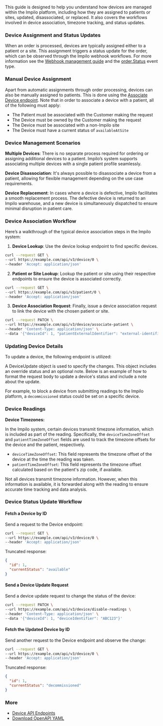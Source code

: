 This guide is designed to help you understand how devices are managed within the Impilo platform, including how they are assigned to patients or sites, updated, disassociated, or replaced. It also covers the workflows involved in device association, timezone tracking, and status updates.

### Device Assignment and Status Updates

When an order is processed, devices are typically assigned either to a patient or a site. This assignment triggers a status update for the order, which can be observed through the Impilo webhook workflows. For more information see the [Webhook management guide](/guides/webhook-management) and the [order.Status](/resources/models#webhooktype_enumerated_value_order.statusfull) event type.

### Manual Device Assignment

Apart from automatic assignments through order processing, devices can also be manually assigned to patients. This is done using the [Associate Device endpoint](/api-reference/devices/associate-device). Note that in order to associate a device with a patient, all of the following must apply:

- The Patient must be associated with the Customer making the request
- The Device must be owned by the Customer making the request
- The Device must be associated with a non-Impilo site
- The Device must have a current status of `availableAtSite`

### Device Management Scenarios

**Multiple Devices**: There is no separate process required for ordering or assigning additional devices to a patient. Impilo’s system supports associating multiple devices with a single patient profile seamlessly.

**Device Disassociation**: It's always possible to disassociate a device from a patient, allowing for flexible management depending on the use case requirements.

**Device Replacement**: In cases where a device is defective, Impilo facilitates a smooth replacement process. The defective device is returned to an Impilo warehouse, and a new device is simultaneously dispatched to ensure minimal disruption in patient care.

### Device Association Workflow

Here’s a walkthrough of the typical device association steps in the Impilo system:

1. **Device Lookup**: Use the device lookup endpoint to find specific devices.  
```bash
curl --request GET \
--url https://example.com/api/v3/device/0 \
--header 'Accept: application/json'
```

2. **Patient or Site Lookup**: Lookup the patient or site using their respective endpoints to ensure the device is associated correctly.  
```bash
curl --request GET \
--url https://example.com/api/v3/patient/0 \
--header 'Accept: application/json'
```

3. **Device Association Request**: Finally, issue a device association request to link the device with the chosen patient or site.  
```bash
curl --request PATCH \
--url https://example.com/api/v3/device/associate-patient \
--header 'Content-Type: application/json' \
--data '{"deviceId": 1, "patientExternalIdentifier": "external-identifier"}'
```

### Updating Device Details

To update a device, the following endpoint is utilized:  


A DeviceUpdate object is used to specify the changes. This object includes an override status and an optional note. Below is an example of how to format the request body to update a device's status and include a note about the update.

For example, to block a device from submitting readings to the Impilo platform, a `decommissioned` status could be set on a specific device.

### Device Readings

**Device Timezones:**

In the Impilo system, certain devices transmit timezone information, which is included as part of the reading. Specifically, the `deviceTimeZoneOffset` and `patientTimeZoneOffset` fields are used to track the timezone offsets for the device and the patient, respectively.

- `deviceTimeZoneOffset`: This field represents the timezone offset of the device at the time the reading was taken.
- `patientTimeZoneOffset`: This field represents the timezone offset calculated based on the patient's zip code, if available.

Not all devices transmit timezone information. However, when this information is available, it is forwarded along with the reading to ensure accurate time tracking and data analysis.

### Device Status Update Workflow

#### Fetch a Device by ID

Send a request to the Device endpoint:  
```bash
curl --request GET \
--url https://example.com/api/v3/device/0 \
--header 'Accept: application/json'
```

Truncated response:

```json
{
  "id": 1,
  "currentStatus": "available"
}
```

#### Send a Device Update Request

Send a device update request to change the status of the device:  
```bash
curl --request PATCH \
--url https://example.com/api/v3/device/disable-readings \
--header 'Content-Type: application/json' \
--data '{"deviceId": 1, "deviceIdentifier": "ABC123"}'
```

#### Fetch the Updated Device by ID

Send another request to the Device endpoint and observe the change:  
```bash
curl --request GET \
--url https://example.com/api/v3/device/0 \
--header 'Accept: application/json'
```

Truncated response:

```json
{
  "id": 1,
  "currentStatus": "decommissioned"
}
```

### More

- [Device API Endpoints](/api-reference/devices)
- [Download OpenAPI YAML](javascript:window.print())
